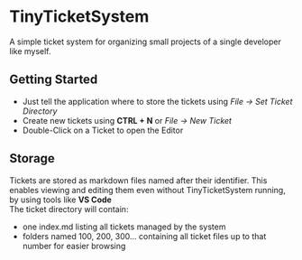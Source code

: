 # TinyTicketSystem
A simple ticket system for organizing small projects of a single developer like myself.

## Getting Started
- Just tell the application where to store the tickets using *File -> Set Ticket Directory*
- Create new tickets using **CTRL + N** or *File -> New Ticket*
- Double-Click on a Ticket to open the Editor

## Storage
Tickets are stored as markdown files named after their identifier. This enables viewing and editing them even without TinyTicketSystem running, by using tools like **VS Code**  
The ticket directory will contain:
- one index.md listing all tickets managed by the system
- folders named 100, 200, 300... containing all ticket files up to that number for easier browsing